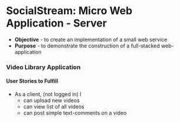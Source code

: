 # SocialStream: Micro Web Application - Server

* **Objective** - to create an implementation of a small web service
* **Purpose** - to demonstrate the construction of a full-stacked web-application


### Video Library Application

#### User Stories to Fulfill  
* As a client, (not logged in) I
    * can upload new videos
	* can view list of all videos
	* can post simple text-comments on a video
